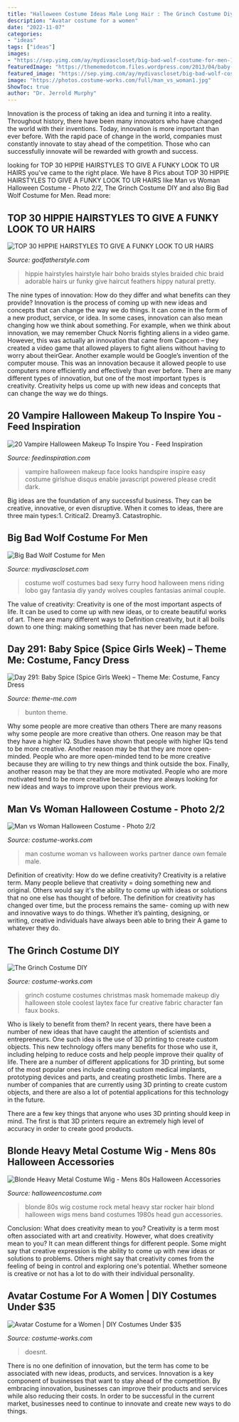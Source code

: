 ```yaml
---
title: "Halloween Costume Ideas Male Long Hair : The Grinch Costume Diy"
description: "Avatar costume for a women"
date: "2022-11-07"
categories:
- "ideas"
tags: ["ideas"]
images:
- "https://sep.yimg.com/ay/mydivascloset/big-bad-wolf-costume-for-men-12.jpg"
featuredImage: "https://thememedotcom.files.wordpress.com/2013/04/baby-spice-costume-whole.jpg"
featured_image: "https://sep.yimg.com/ay/mydivascloset/big-bad-wolf-costume-for-men-12.jpg"
image: "https://photos.costume-works.com/full/man_vs_woman1.jpg"
ShowToc: true
author: "Dr. Jerrold Murphy"
---
```



Innovation is the process of taking an idea and turning it into a reality. Throughout history, there have been many innovators who have changed the world with their inventions. Today, innovation is more important than ever before. With the rapid pace of change in the world, companies must constantly innovate to stay ahead of the competition. Those who can successfully innovate will be rewarded with growth and success.

	

		
looking for TOP 30 HIPPIE HAIRSTYLES TO GIVE A FUNKY LOOK TO UR HAIRS you've came to the right place. We have 8 Pics about TOP 30 HIPPIE HAIRSTYLES TO GIVE A FUNKY LOOK TO UR HAIRS like Man vs Woman Halloween Costume - Photo 2/2, The Grinch Costume DIY and also Big Bad Wolf Costume for Men. Read more:
		
    
## TOP 30 HIPPIE HAIRSTYLES TO GIVE A FUNKY LOOK TO UR HAIRS

<img loading=lazy src="http://godfatherstyle.com/wp-content/uploads/2015/10/Adorable-hippie-hairstyles-12.jpg" onerror="this.onerror=null;this.src='https://tse3.mm.bing.net/th?id=OIP.3r3DiDhBM_ZtHTFNQ00sUAHaLL&amp;pid=15.1';" alt="TOP 30 HIPPIE HAIRSTYLES TO GIVE A FUNKY LOOK TO UR HAIRS">

_Source: godfatherstyle.com_

>hippie hairstyles hairstyle hair boho braids styles braided chic braid adorable hairs ur funky give haircut feathers hippy natural pretty. 

	

The nine types of innovation: How do they differ and what benefits can they provide?
Innovation is the process of coming up with new ideas and concepts that can change the way we do things. It can come in the form of a new product, service, or idea. In some cases, innovation can also mean changing how we think about something. For example, when we think about innovation, we may remember Chuck Norris fighting aliens in a video game. However, this was actually an innovation that came from Capcom – they created a video game that allowed players to fight aliens without having to worry about theirGear. Another example would be Google’s invention of the computer mouse. This was an innovation because it allowed people to use computers more efficiently and effectively than ever before. There are many different types of innovation, but one of the most important types is creativity. Creativity helps us come up with new ideas and concepts that can change the way we do things.

    
## 20 Vampire Halloween Makeup To Inspire You - Feed Inspiration

<img loading=lazy src="http://feedinspiration.com/wp-content/uploads/2016/08/Vampire-Halloween-Face-Make-Up-Ideas.jpg" onerror="this.onerror=null;this.src='https://tse4.mm.bing.net/th?id=OIP.TqH71581tg22osDalVPbHQHaJ6&amp;pid=15.1';" alt="20 Vampire Halloween Makeup To Inspire You - Feed Inspiration">

_Source: feedinspiration.com_

>vampire halloween makeup face looks handspire inspire easy costume girlshue disqus enable javascript powered please credit dark. 

	

Big ideas are the foundation of any successful business. They can be creative, innovative, or even disruptive. When it comes to ideas, there are three main types:1. Critical2. Dreamy3. Catastrophic.

    
## Big Bad Wolf Costume For Men

<img loading=lazy src="https://sep.yimg.com/ay/mydivascloset/big-bad-wolf-costume-for-men-12.jpg" onerror="this.onerror=null;this.src='https://tse1.mm.bing.net/th?id=OIP.TdCretchppUR0Bz1FqjEmAHaOl&amp;pid=15.1';" alt="Big Bad Wolf Costume for Men">

_Source: mydivascloset.com_

>costume wolf costumes bad sexy furry hood halloween mens riding lobo gay fantasia diy yandy wolves couples fantasias animal couple. 

	

The value of creativity:
Creativity is one of the most important aspects of life. It can be used to come up with new ideas, or to create beautiful works of art. There are many different ways to Definition creativity, but it all boils down to one thing: making something that has never been made before.

    
## Day 291: Baby Spice (Spice Girls Week) – Theme Me: Costume, Fancy Dress

<img loading=lazy src="https://thememedotcom.files.wordpress.com/2013/04/baby-spice-costume-whole.jpg" onerror="this.onerror=null;this.src='https://tse1.mm.bing.net/th?id=OIP.JjBKMweDm4MlAZcwVU5iQAHaK_&amp;pid=15.1';" alt="Day 291: Baby Spice (Spice Girls Week) – Theme Me: Costume, Fancy Dress">

_Source: theme-me.com_

>bunton theme. 

	

Why some people are more creative than others
There are many reasons why some people are more creative than others. One reason may be that they have a higher IQ. Studies have shown that people with higher IQs tend to be more creative. Another reason may be that they are more open-minded. People who are more open-minded tend to be more creative because they are willing to try new things and think outside the box. Finally, another reason may be that they are more motivated. People who are more motivated tend to be more creative because they are always looking for new ideas and ways to improve upon their previous work.

    
## Man Vs Woman Halloween Costume - Photo 2/2

<img loading=lazy src="https://photos.costume-works.com/full/man_vs_woman1.jpg" onerror="this.onerror=null;this.src='https://tse2.mm.bing.net/th?id=OIP.aJcSFFZ9c1FrhTTM4dZTpAHaJJ&amp;pid=15.1';" alt="Man vs Woman Halloween Costume - Photo 2/2">

_Source: costume-works.com_

>man costume woman vs halloween works partner dance own female male. 

	

Definition of creativity: How do we define creativity?
Creativity is a relative term. Many people believe that creativity = doing something new and original. Others would say it's the ability to come up with ideas or solutions that no one else has thought of before. The definition for creativity has changed over time, but the process remains the same- coming up with new and innovative ways to do things. Whether it’s painting, designing, or writing, creative individuals have always been able to bring their A game to whatever they do.

    
## The Grinch Costume DIY

<img loading=lazy src="https://photos.costume-works.com/full/the_grinch6.jpg" onerror="this.onerror=null;this.src='https://tse1.mm.bing.net/th?id=OIP.CMppF4W0m5zBX_LdPSAXdAHaJ3&amp;pid=15.1';" alt="The Grinch Costume DIY">

_Source: costume-works.com_

>grinch costume costumes christmas mask homemade makeup diy halloween stole coolest laytex face fur creative fabric character fan faux books. 

	

Who is likely to benefit from them?
In recent years, there have been a number of new ideas that have caught the attention of scientists and entrepreneurs. One such idea is the use of 3D printing to create custom objects. This new technology offers many benefits for those who use it, including helping to reduce costs and help people improve their quality of life.
There are a number of different applications for 3D printing, but some of the most popular ones include creating custom medical implants, prototyping devices and parts, and creating prosthetic limbs. There are a number of companies that are currently using 3D printing to create custom objects, and there are also a lot of potential applications for this technology in the future.

There are a few key things that anyone who uses 3D printing should keep in mind. The first is that 3D printers require an extremely high level of accuracy in order to create good products.

    
## Blonde Heavy Metal Costume Wig - Mens 80s Halloween Accessories

<img loading=lazy src="http://images.halloweencostume.com/products/1784/1-1/blonde-heavy-metal-costume-wig.jpg" onerror="this.onerror=null;this.src='https://tse4.mm.bing.net/th?id=OIP.-VtDpKXooPhjIP7SSilw4AHaKl&amp;pid=15.1';" alt="Blonde Heavy Metal Costume Wig - Mens 80s Halloween Accessories">

_Source: halloweencostume.com_

>blonde 80s wig costume rock metal heavy star rocker hair blond halloween wigs mens band costumes 1980s head gun accessories. 

	

Conclusion: What does creativity mean to you?
Creativity is a term most often associated with art and creativity. However, what does creativity mean to you? It can mean different things for different people. Some might say that creative expression is the ability to come up with new ideas or solutions to problems. Others might say that creativity comes from the feeling of being in control and exploring one's potential. Whether someone is creative or not has a lot to do with their individual personality.

    
## Avatar Costume For A Women | DIY Costumes Under $35

<img loading=lazy src="https://photos.costume-works.com/full/avatar16.jpg" onerror="this.onerror=null;this.src='https://tse1.mm.bing.net/th?id=OIP.FsDCXwxIwcVNSvGs0S9AQQHaJ5&amp;pid=15.1';" alt="Avatar Costume for a Women | DIY Costumes Under $35">

_Source: costume-works.com_

>doesnt. 

	

There is no one definition of innovation, but the term has come to be associated with new ideas, products, and services. Innovation is a key component of businesses that want to stay ahead of the competition. By embracing innovation, businesses can improve their products and services while also reducing their costs. In order to be successful in the current market, businesses need to continue to innovate and create new ways to do things.

